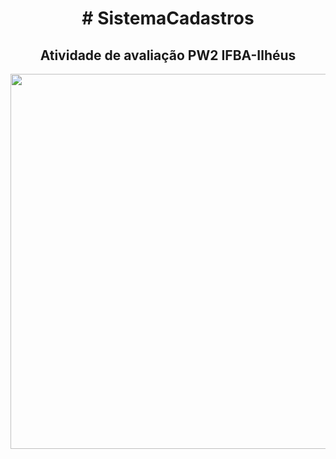   <div align="center"> 
  <h1># SistemaCadastros</h1>
  </div>
  <div align="center"> 
  <h2>Atividade de avaliação PW2 IFBA-Ilhéus</h2>
  <img width="920" height="600" src="https://raw.githubusercontent.com/AlanPrates/SistemaCadastros/main/Print.png"/>
  </div>
